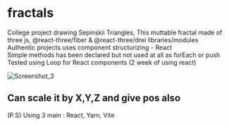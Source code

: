 # fractals
College project drawing Sepinskii Triangles, This muttable fractal made of three js, @react-three/fiber & @react-three/drei libraries/modules <br/>
Authentic projects uses component structurizing - React <br/>
Simple methods has been declared but not used at all as forEach or push <br/>
Tested using Loop for React components (2 week of using react) 

![Screenshot_3](https://github.com/lenzwa/fractals/assets/106243596/97ada201-5232-42c0-b1a6-2cf42eedf547)
<h2>Can scale it by X,Y,Z and give pos also</h2>

<p>(P.S) Using 3 main :  React, Yarn, Vite</p>
